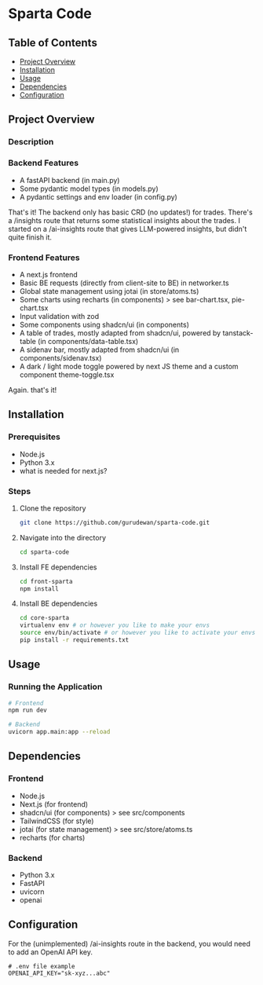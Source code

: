 # Sparta Code

## Table of Contents
- [Project Overview](#project-overview)
- [Installation](#installation)
- [Usage](#usage)
- [Dependencies](#dependencies)
- [Configuration](#configuration)


## Project Overview

### Description


### Backend Features
- A fastAPI backend (in main.py)
- Some pydantic model types (in models.py)
- A pydantic settings and env loader (in config.py)

That's it! The backend only has basic CRD (no updates!) for trades. There's a /insights route that returns some statistical insights about the trades. I started on a /ai-insights route that gives LLM-powered insights, but didn't quite finish it.

### Frontend Features
- A next.js frontend
- Basic BE requests (directly from client-site to BE) in networker.ts
- Global state management using jotai (in store/atoms.ts)
- Some charts using recharts (in components) > see bar-chart.tsx, pie-chart.tsx
- Input validation with zod
- Some components using shadcn/ui (in components)
- A table of trades, mostly adapted from shadcn/ui, powered by tanstack-table (in components/data-table.tsx)
- A sidenav bar, mostly adapted from shadcn/ui (in components/sidenav.tsx)
- A dark / light mode toggle powered by next JS theme and a custom component theme-toggle.tsx

Again. that's it!

## Installation

### Prerequisites
- Node.js
- Python 3.x
- what is needed for next.js?

### Steps
1. Clone the repository
   ```bash
   git clone https://github.com/gurudewan/sparta-code.git
   ```
2. Navigate into the directory
   ```bash
   cd sparta-code
   ```
3. Install FE dependencies
   ```bash
   cd front-sparta
   npm install
   ```
4. Install BE dependencies
   ```bash
   cd core-sparta
   virtualenv env # or however you like to make your envs
   source env/bin/activate # or however you like to activate your envs
   pip install -r requirements.txt
   ```

## Usage

### Running the Application
```bash
# Frontend
npm run dev

# Backend
uvicorn app.main:app --reload
```

## Dependencies

### Frontend
- Node.js 
- Next.js (for frontend)
- shadcn/ui (for components) > see src/components
- TailwindCSS (for style)
- jotai (for state management) > see src/store/atoms.ts
- recharts (for charts)

### Backend
- Python 3.x
- FastAPI
- uvicorn
- openai

## Configuration

For the (unimplemented) /ai-insights route in the backend, you would need to add an OpenAI API key.

```env
# .env file example
OPENAI_API_KEY="sk-xyz...abc"
```
